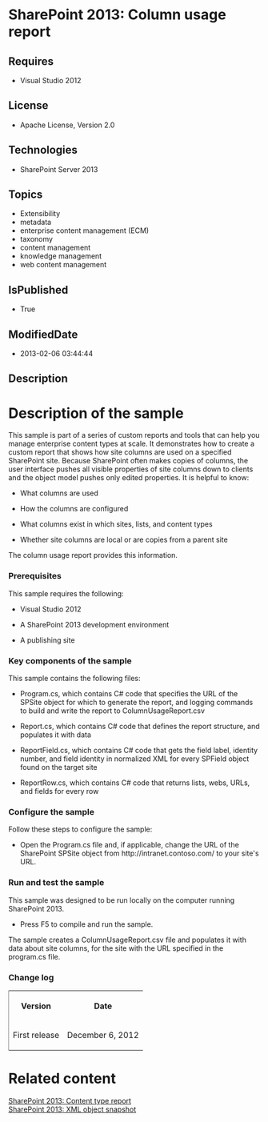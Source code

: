 # SharePoint 2013: Column usage report
## Requires
* Visual Studio 2012
## License
* Apache License, Version 2.0
## Technologies
* SharePoint Server 2013
## Topics
* Extensibility
* metadata
* enterprise content management (ECM)
* taxonomy
* content management
* knowledge management
* web content management
## IsPublished
* True
## ModifiedDate
* 2013-02-06 03:44:44
## Description

<h1 id="header">Description of the sample</h1>
<div id="mainSection">
<div id="mainBody">
<div class="section" id="sectionSection0">
<p>This sample is part of a series of custom reports and tools that can help you manage enterprise content types at scale. It demonstrates how to create a custom report that shows how site columns are used on a specified SharePoint site. Because SharePoint
 often makes copies of columns, the user interface pushes all visible properties of site columns down to clients and the object model pushes only edited properties. It is helpful to know:</p>
<ul>
<li>
<p>What columns are used</p>
</li><li>
<p>How the columns are configured</p>
</li><li>
<p>What columns exist in which sites, lists, and content types</p>
</li><li>
<p>Whether site columns are local or are copies from a parent site</p>
</li></ul>
<p>The column usage report provides this information.</p>
<h3 class="subHeading">Prerequisites</h3>
<div class="subsection">
<p>This sample requires the following:</p>
<ul>
<li>
<p>Visual Studio 2012</p>
</li><li>
<p>A SharePoint 2013 development environment</p>
</li><li>
<p>A publishing site</p>
</li></ul>
</div>
<h3 class="subHeading">Key components of the sample</h3>
<div class="subsection">
<p>This sample contains the following files:</p>
<ul>
<li>
<p>Program.cs, which contains C# code that specifies the URL of the <span><span class="keyword">SPSite</span></span> object for which to generate the report, and logging commands to build and write the report to
<span><span class="keyword">ColumnUsageReport.csv</span></span></p>
</li><li>
<p>Report.cs, which contains C# code that defines the report structure, and populates it with data</p>
</li><li>
<p>ReportField.cs, which contains C# code that gets the field label, identity number, and field identity in normalized XML for every
<span><span class="keyword">SPField</span></span> object found on the target site</p>
</li><li>
<p>ReportRow.cs, which contains C# code that returns lists, webs, URLs, and fields for every row</p>
</li></ul>
</div>
<h3 class="subHeading">Configure the sample</h3>
<div class="subsection">
<p>Follow these steps to configure the sample:</p>
<ul>
<li>
<p>Open the Program.cs file and, if applicable, change the URL of the SharePoint <span>
<span class="keyword">SPSite</span></span> object from <span class="code">http://intranet.contoso.com/</span> to your site's URL.</p>
</li></ul>
</div>
<h3 class="subHeading">Run and test the sample</h3>
<div class="subsection">
<p>This sample was designed to be run locally on the computer running SharePoint 2013.</p>
<ul>
<li>
<p>Press <span class="ui">F5</span> to compile and run the sample.</p>
</li></ul>
<p>The sample creates a <span><span class="keyword">ColumnUsageReport.csv</span></span> file and populates it with data about site columns, for the site with the URL specified in the program.cs file.</p>
</div>
<h3 class="subHeading">Change log</h3>
<div class="subsection">
<div class="caption"></div>
<div class="tableSection">
<table cellspacing="2" cellpadding="5" width="50%" frame="lhs">
<tbody>
<tr>
<th>
<p>Version</p>
</th>
<th>
<p>Date</p>
</th>
</tr>
<tr>
<td>
<p>First release</p>
</td>
<td>
<p>December 6, 2012</p>
</td>
</tr>
</tbody>
</table>
</div>
</div>
</div>
<h1 class="heading">Related content</h1>
<div class="section" id="seeAlsoSection">
<div class="seeAlsoStyle"><span><a href="http://code.msdn.microsoft.com/SharePoint-2013-Content-1fe98b75" target="_blank">SharePoint 2013: Content type report</a></span></div>
<div class="seeAlsoStyle"><span><a href="http://code.msdn.microsoft.com/SharePoint-2013-XML-object-20d85b6f" target="_blank">SharePoint 2013: XML object snapshot</a></span></div>
</div>
</div>
</div>
